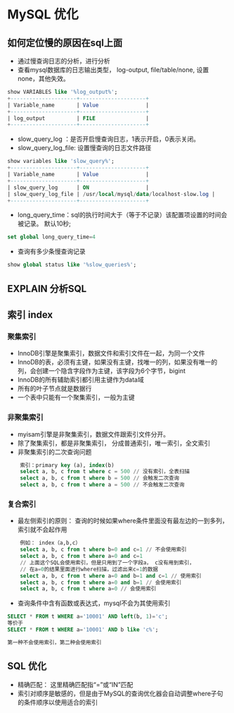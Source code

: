 # MySQL 优化

## 如何定位慢的原因在sql上面
- 通过慢查询日志的分析，进行分析
- 查看mysql数据库的日志输出类型， log-output, file/table/none, 设置none，其他失效。
```sql
show VARIABLES like '%log_output%';
+---------------------+---------------------+
| Variable_name       | Value               |
+---------------------+---------------------+
| log_output          | FILE                |
+---------------------+---------------------+
```
- slow_query_log ：是否开启慢查询日志，1表示开启，0表示关闭。
- slow_query_log_file: 设置慢查询的日志文件路径
```sql
show variables like 'slow_query%';
+---------------------+---------------------+
| Variable_name       | Value               |
+---------------------+---------------------+
| slow_query_log      | ON                  |
| slow_query_log_file | /usr/local/mysql/data/localhost-slow.log |
+---------------------+---------------------+
```
- long_query_time：sql的执行时间大于（等于不记录）该配置项设置的时间会被记录。 默认10秒;
```sql
set global long_query_time=4
```
- 查询有多少条慢查询记录
```sql
show global status like '%slow_queries%';
```
## EXPLAIN 分析SQL


## 索引 index

### 聚集索引
- InnoDB引擎是聚集索引，数据文件和索引文件在一起，为同一个文件
- InnoDB的表，必须有主键，如果没有主键，找唯一的列，如果没有唯一的列，会创建一个隐含字段作为主键，该字段为6个字节，bigint
- InnoDB的所有辅助索引都引用主键作为data域
- 所有的叶子节点就是数据行
- 一个表中只能有一个聚集索引，一般为主键

### 非聚集索引
- myisam引擎是非聚集索引，数据文件跟索引文件分开。
- 除了聚集索引，都是非聚集索引， 分成普通索引，唯一索引，全文索引
- 非聚集索引的二次查询问题
```sql
    索引：primary key (a), index(b)
    select a, b, c from t where c = 500 // 没有索引，全表扫描
    select a, b, c from t where b = 500 // 会触发二次查询
    select a, b, c from t where a = 500 // 不会触发二次查询
```

### 复合索引 
- 最左侧索引的原则： 查询的时候如果where条件里面没有最左边的一到多列，索引就不会起作用
```sql
    例如： index（a,b,c）
    select a, b, c from t where b=0 and c=1 // 不会使用索引
    select a, b, c from t where a=0 and c=1 
    // 上面这个SQL会使用索引，但是只用到了一个字段a， c没有用到索引，
    // 在a=0的结果里面进行where扫描，过滤出来c=1的数据
    select a, b, c from t where a=0 and b=1 and c=1 // 使用索引
    select a, b, c from t where a=0 and b=1 // 会使用索引
    select a, b, c from t where a=0 // 会使用索引
```
- 查询条件中含有函数或表达式，mysql不会为其使用索引
```sql
SELECT * FROM t WHERE a='10001' AND left(b, 1)='c';
等价于
SELECT * FROM t WHERE a='10001' AND b like 'c%';

第一种不会使用索引，第二种会使用索引
```

## SQL 优化
- 精确匹配： 这里精确匹配指“=”或“IN”匹配
- 索引对顺序是敏感的，但是由于MySQL的查询优化器会自动调整where子句的条件顺序以使用适合的索引